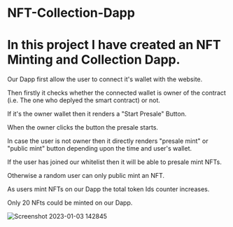 # NFT-Collection-Dapp
# In this project I have created an NFT Minting and Collection Dapp.

Our Dapp first allow the user to connect it's wallet with the website.

Then firstly it checks whether the connected wallet is owner of the contract (i.e. The one who deplyed the smart contract) or not.

If it's the owner wallet then it renders a "Start Presale" Button.

When the owner clicks the button the presale starts.

In case the user is not owner then it directly renders "presale mint" or "public mint" button depending upon the time and user's wallet.

If the user has joined our whitelist then it will be able to presale mint NFTs.

Otherwise a random user can only public mint an NFT.

As users mint NFTs on our Dapp the total token Ids counter increases.

Only 20 NFts could be minted on our Dapp.


![Screenshot 2023-01-03 142845](https://user-images.githubusercontent.com/120009935/210341145-2337582e-0d15-43e0-a7cb-a8656a634567.jpg)
